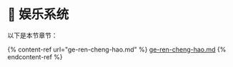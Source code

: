 # 🔫 娱乐系统

以下是本节章节：

{% content-ref url="ge-ren-cheng-hao.md" %}
[ge-ren-cheng-hao.md](ge-ren-cheng-hao.md)
{% endcontent-ref %}

